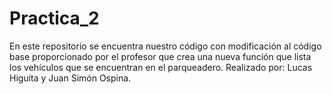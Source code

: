# Practica_2
En este repositorio se encuentra nuestro código con modificación al código base proporcionado por el profesor que crea una nueva función que lista los vehículos que se encuentran en el parqueadero.
Realizado por: Lucas Higuita y Juan Simón Ospina.
